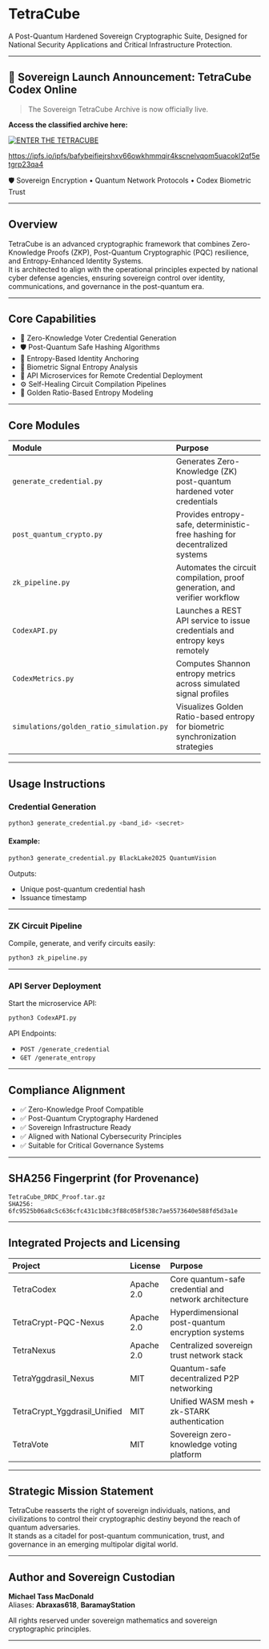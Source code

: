 # TetraCube

A Post-Quantum Hardened Sovereign Cryptographic Suite, Designed for National Security Applications and Critical Infrastructure Protection.

---
## 🚀 Sovereign Launch Announcement: TetraCube Codex Online

> The Sovereign TetraCube Archive is now officially live.

**Access the classified archive here:**

[![ENTER THE TETRACUBE](https://img.shields.io/badge/ENTER_THE_TETRACUBE-00ff00?style=for-the-badge&logo=readthedocs&logoColor=black)](https://tetracube.readthedocs.io/en/latest/index.html)

https://ipfs.io/ipfs/bafybeifiejrshxv66owkhmmqir4kscnelvqom5uacokl2qf5etgrp23qa4

🛡️ Sovereign Encryption • Quantum Network Protocols • Codex Biometric Trust

---


## Overview

TetraCube is an advanced cryptographic framework that combines Zero-Knowledge Proofs (ZKP), Post-Quantum Cryptographic (PQC) resilience, and Entropy-Enhanced Identity Systems.  
It is architected to align with the operational principles expected by national cyber defense agencies, ensuring sovereign control over identity, communications, and governance in the post-quantum era.

---

## Core Capabilities

- 🔐 Zero-Knowledge Voter Credential Generation
- 🛡 Post-Quantum Safe Hashing Algorithms
- 🌿 Entropy-Based Identity Anchoring
- 🧬 Biometric Signal Entropy Analysis
- 📡 API Microservices for Remote Credential Deployment
- ⚙️ Self-Healing Circuit Compilation Pipelines
- 🧠 Golden Ratio-Based Entropy Modeling

---

## Core Modules

| Module | Purpose |
|:-------|:--------|
| `generate_credential.py` | Generates Zero-Knowledge (ZK) post-quantum hardened voter credentials |
| `post_quantum_crypto.py` | Provides entropy-safe, deterministic-free hashing for decentralized systems |
| `zk_pipeline.py` | Automates the circuit compilation, proof generation, and verifier workflow |
| `CodexAPI.py` | Launches a REST API service to issue credentials and entropy keys remotely |
| `CodexMetrics.py` | Computes Shannon entropy metrics across simulated signal profiles |
| `simulations/golden_ratio_simulation.py` | Visualizes Golden Ratio-based entropy for biometric synchronization strategies |

---

## Usage Instructions

### Credential Generation

```bash
python3 generate_credential.py <band_id> <secret>
```

#### Example:

```bash
python3 generate_credential.py BlackLake2025 QuantumVision
```

Outputs:
- Unique post-quantum credential hash
- Issuance timestamp

---

### ZK Circuit Pipeline

Compile, generate, and verify circuits easily:

```bash
python3 zk_pipeline.py
```

---

### API Server Deployment

Start the microservice API:

```bash
python3 CodexAPI.py
```

API Endpoints:
- `POST /generate_credential`
- `GET /generate_entropy`

---

## Compliance Alignment

- ✅ Zero-Knowledge Proof Compatible
- ✅ Post-Quantum Cryptography Hardened
- ✅ Sovereign Infrastructure Ready
- ✅ Aligned with National Cybersecurity Principles
- ✅ Suitable for Critical Governance Systems

---

## SHA256 Fingerprint (for Provenance)

```
TetraCube_DRDC_Proof.tar.gz
SHA256: 6fc9525b06a8c5c636cfc431c1b8c3f88c058f538c7ae5573640e588fd5d3a1e
```

---

## Integrated Projects and Licensing

| Project | License | Purpose |
|:--------|:--------|:--------|
| TetraCodex | Apache 2.0 | Core quantum-safe credential and network architecture |
| TetraCrypt-PQC-Nexus | Apache 2.0 | Hyperdimensional post-quantum encryption systems |
| TetraNexus | Apache 2.0 | Centralized sovereign trust network stack |
| TetraYggdrasil_Nexus | MIT | Quantum-safe decentralized P2P networking |
| TetraCrypt_Yggdrasil_Unified | MIT | Unified WASM mesh + zk-STARK authentication |
| TetraVote | MIT | Sovereign zero-knowledge voting platform |

---

## Strategic Mission Statement

TetraCube reasserts the right of sovereign individuals, nations, and civilizations to control their cryptographic destiny beyond the reach of quantum adversaries.  
It stands as a citadel for post-quantum communication, trust, and governance in an emerging multipolar digital world.

---

## Author and Sovereign Custodian

**Michael Tass MacDonald**  
Aliases: **Abraxas618**, **BaramayStation**

All rights reserved under sovereign mathematics and sovereign cryptographic principles.

---
